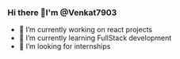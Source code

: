### Hi there 👋I'm @Venkat7903

- 🔭 I’m currently working on react projects
- 🌱 I’m currently learning FullStack development
- 👯 I’m looking for internships


